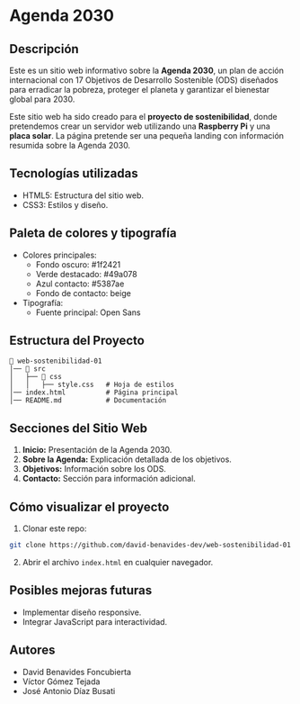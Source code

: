 # Agenda 2030

## Descripción

Este es un sitio web informativo sobre la **Agenda 2030**, un plan de acción internacional con 17 Objetivos de Desarrollo Sostenible (ODS) diseñados para erradicar la pobreza, proteger el planeta y garantizar el bienestar global para 2030.

Este sitio web ha sido creado para el **proyecto de sostenibilidad**, donde pretendemos crear un servidor web utilizando una **Raspberry Pi** y una **placa solar**. La página pretende ser una pequeña landing con información resumida sobre la Agenda 2030.

## Tecnologías utilizadas

- HTML5: Estructura del sitio web.
- CSS3: Estilos y diseño.

## Paleta de colores y tipografía

- Colores principales:
  - Fondo oscuro: #1f2421
  - Verde destacado: #49a078
  - Azul contacto: #5387ae
  - Fondo de contacto: beige
- Tipografía:
  - Fuente principal: Open Sans

## Estructura del Proyecto
```
📂 web-sostenibilidad-01
│── 📂 src
│   ├── 📂 css
│   │   ├── style.css   # Hoja de estilos
│── index.html          # Página principal
│── README.md           # Documentación
```

## Secciones del Sitio Web

1. **Inicio:** Presentación de la Agenda 2030.
2. **Sobre la Agenda:** Explicación detallada de los objetivos.
3. **Objetivos:** Información sobre los ODS.
4. **Contacto:** Sección para información adicional.

## Cómo visualizar el proyecto

1. Clonar este repo:
```bash
git clone https://github.com/david-benavides-dev/web-sostenibilidad-01
```

2. Abrir el archivo `index.html` en cualquier navegador.

## Posibles mejoras futuras

- Implementar diseño responsive.
- Integrar JavaScript para interactividad.

## Autores

- David Benavides Foncubierta
- Víctor Gómez Tejada
- José Antonio Díaz Busati

